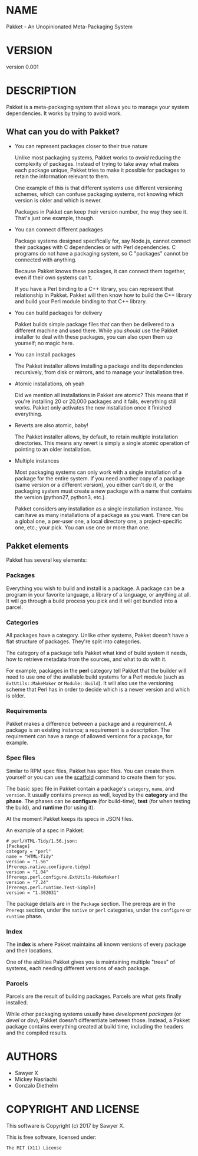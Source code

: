 # NAME

Pakket - An Unopinionated Meta-Packaging System

# VERSION

version 0.001

# DESCRIPTION

Pakket is a meta-packaging system that allows you to manage your system
dependencies. It works by trying to avoid work.

## What can you do with Pakket?

- You can represent packages closer to their true nature

    Unlike most packaging systems, Pakket works to _avoid_ reducing the
    complexity of packages. Instead of trying to take away what makes each
    package unique, Pakket tries to make it possible for packages to retain
    the information relevant to them.

    One example of this is that different systems use different versioning
    schemes, which can confuse packaging systems, not knowing which version
    is older and which is newer.

    Packages in Pakket can keep their version number, the way they see it.
    That's just one example, though.

- You can connect different packages

    Package systems designed specifically for, say Node.js, cannot connect
    their packages with C dependencies or with Perl dependencies. C programs
    do not have a packaging system, so C "packages" cannot be connected with
    anything.

    Because Pakket knows these packages, it can connect them together, even
    if their own systems can't.

    If you have a Perl binding to a C++ library, you can represent that
    relationship in Pakket. Pakket will then know how to build the C++
    library and build your Perl module binding to that C++ library.

- You can build packages for delivery

    Pakket builds simple package files that can then be delivered to a
    different machine and used there. While you _should_ use the Pakket
    installer to deal with these packages, you can also open them up
    yourself; no magic here.

- You can install packages

    The Pakket installer allows installing a package and its dependencies
    recursively, from disk or mirrors, and to manage your installation tree.

- Atomic installations, oh yeah

    Did we mention all installations in Pakket are atomic? This means that
    if you're installing 20 or 20,000 packages and it fails, everything
    still works. Pakket only activates the new installation once it finished
    everything.

- Reverts are also atomic, baby!

    The Pakket installer allows, by default, to retain multiple
    installation directories. This means any revert is simply a single
    atomic operation of pointing to an older installation.

- Multiple instances

    Most packaging systems can only work with a single installation of a
    package for the entire system. If you need another copy of a package
    (same version or a different version), you either can't do it, or the
    packaging system must create a new package with a name that contains the
    version (python27, python3, etc.).

    Pakket considers any installation as a single installation instance. You
    can have as many installations of a package as you want. There can be a
    global one, a per-user one, a local directory one, a project-specific
    one, etc.; your pick. You can use one or more than one.

## Pakket elements

Pakket has several key elements:

### Packages

Everything you wish to build and install is a package. A package
can be a program in your favorite language, a library of a language,
or anything at all. It will go through a build process you pick and
it will get bundled into a parcel.

### Categories

All packages have a category. Unlike other systems, Pakket doesn't
have a flat structure of packages. They're split into categories.

The category of a package tells Pakket what kind of build system it
needs, how to retrieve metadata from the sources, and what to do
with it.

For example, packages in the **perl** category tell Pakket that the
builder will need to use one of the available build systems for
a Perl module (such as `ExtUtils::MakeMaker` or `Module::Build`).
It will also use the versioning scheme that Perl has in order to
decide which is a newer version and which is older.

### Requirements

Pakket makes a difference between a package and a requirement. A package
is an existing instance; a requirement is a description. The requirement
can have a range of allowed versions for a package, for example.

### Spec files

Similar to RPM spec files, Pakket has spec files. You can create them
yourself or you can use the [scaffold](https://metacpan.org/pod/Pakket::CLI::Command::scaffold)
command to create them for you.

The basic spec file in Pakket contain a package's `category`,
`name`, and `version`. It usually contains `prereqs` as well,
keyed by the **category** and the **phase**. The phases can be
**configure** (for build-time), **test** (for when testing the build),
and **runtime** (for using it).

At the moment Pakket keeps its specs in JSON files.

An example of a spec in Pakket:

    # perl/HTML-Tidy/1.56.json:
    [Package]
    category = "perl"
    name = "HTML-Tidy"
    version = "1.56"
    [Prereqs.native.configure.tidyp]
    version = "1.04"
    [Prereqs.perl.configure.ExtUtils-MakeMaker]
    version = "7.24"
    [Prereqs.perl.runtime.Test-Simple]
    version = "1.302031"

The package details are in the `Package` section. The prereqs are
in the `Prereqs` section, under the `native` or `perl` categories,
under the `configure` or `runtime` phase.

### Index

The **index** is where Pakket maintains all known versions of every
package and their locations.

One of the abilities Pakket gives you is maintaining multiple "trees"
of systems, each needing different versions of each package.

### Parcels

Parcels are the result of building packages. Parcels are what gets
finally installed.

While other packaging systems usually have _development packages_ (or
_devel_ or _dev_), Pakket doesn't differentiate between those.
Instead, a Pakket package contains everything created at build time,
including the headers and the compiled results.

# AUTHORS

- Sawyer X
- Mickey Nasriachi
- Gonzalo Diethelm

# COPYRIGHT AND LICENSE

This software is Copyright (c) 2017 by Sawyer X.

This is free software, licensed under:

    The MIT (X11) License
